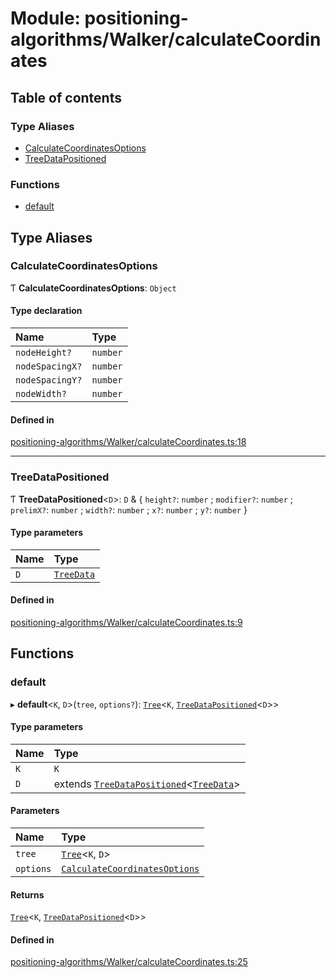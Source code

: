 # Module: positioning-algorithms/Walker/calculateCoordinates

## Table of contents

### Type Aliases

- [CalculateCoordinatesOptions](positioning_algorithms_Walker_calculateCoordinates.md#calculatecoordinatesoptions)
- [TreeDataPositioned](positioning_algorithms_Walker_calculateCoordinates.md#treedatapositioned)

### Functions

- [default](positioning_algorithms_Walker_calculateCoordinates.md#default)

## Type Aliases

### CalculateCoordinatesOptions

Ƭ **CalculateCoordinatesOptions**: `Object`

#### Type declaration

| Name | Type |
| :------ | :------ |
| `nodeHeight?` | `number` |
| `nodeSpacingX?` | `number` |
| `nodeSpacingY?` | `number` |
| `nodeWidth?` | `number` |

#### Defined in

[positioning-algorithms/Walker/calculateCoordinates.ts:18](https://github.com/jsakas/m-ary-tree/blob/f63681a/src/positioning-algorithms/Walker/calculateCoordinates.ts#L18)

___

### TreeDataPositioned

Ƭ **TreeDataPositioned**<`D`\>: `D` & { `height?`: `number` ; `modifier?`: `number` ; `prelimX?`: `number` ; `width?`: `number` ; `x?`: `number` ; `y?`: `number`  }

#### Type parameters

| Name | Type |
| :------ | :------ |
| `D` | [`TreeData`](MAryTree.md#treedata) |

#### Defined in

[positioning-algorithms/Walker/calculateCoordinates.ts:9](https://github.com/jsakas/m-ary-tree/blob/f63681a/src/positioning-algorithms/Walker/calculateCoordinates.ts#L9)

## Functions

### default

▸ **default**<`K`, `D`\>(`tree`, `options?`): [`Tree`](../classes/MAryTree.Tree.md)<`K`, [`TreeDataPositioned`](positioning_algorithms_Walker_calculateCoordinates.md#treedatapositioned)<`D`\>\>

#### Type parameters

| Name | Type |
| :------ | :------ |
| `K` | `K` |
| `D` | extends [`TreeDataPositioned`](positioning_algorithms_Walker_calculateCoordinates.md#treedatapositioned)<[`TreeData`](MAryTree.md#treedata)\> |

#### Parameters

| Name | Type |
| :------ | :------ |
| `tree` | [`Tree`](../classes/MAryTree.Tree.md)<`K`, `D`\> |
| `options` | [`CalculateCoordinatesOptions`](positioning_algorithms_Walker_calculateCoordinates.md#calculatecoordinatesoptions) |

#### Returns

[`Tree`](../classes/MAryTree.Tree.md)<`K`, [`TreeDataPositioned`](positioning_algorithms_Walker_calculateCoordinates.md#treedatapositioned)<`D`\>\>

#### Defined in

[positioning-algorithms/Walker/calculateCoordinates.ts:25](https://github.com/jsakas/m-ary-tree/blob/f63681a/src/positioning-algorithms/Walker/calculateCoordinates.ts#L25)
